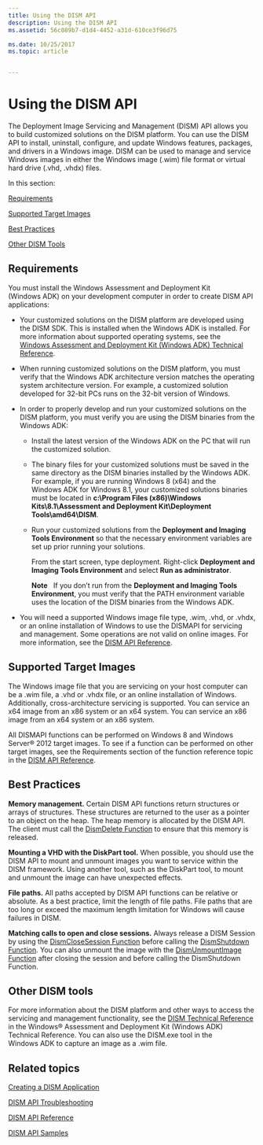 ```yaml
---
title: Using the DISM API
description: Using the DISM API
ms.assetid: 56c089b7-d1d4-4452-a31d-610ce3f96d75

ms.date: 10/25/2017
ms.topic: article


---
```


# Using the DISM API


The Deployment Image Servicing and Management (DISM) API allows you to build customized solutions on the DISM platform. You can use the DISM API to install, uninstall, configure, and update Windows features, packages, and drivers in a Windows image. DISM can be used to manage and service Windows images in either the Windows image (.wim) file format or virtual hard drive (.vhd, .vhdx) files.

In this section:

[Requirements](#bkmk-requirements)

[Supported Target Images](#bkmk-target)

[Best Practices](#bkmk-best)

[Other DISM Tools](#bkmk-other)

## <span id="BKMK_Requirements"></span><span id="bkmk_requirements"></span><span id="BKMK_REQUIREMENTS"></span>Requirements


You must install the Windows Assessment and Deployment Kit (Windows ADK) on your development computer in order to create DISM API applications:

-   Your customized solutions on the DISM platform are developed using the DISM SDK. This is installed when the Windows ADK is installed. For more information about supported operating systems, see the [Windows Assessment and Deployment Kit (Windows ADK) Technical Reference](http://go.microsoft.com/fwlink/p/?LinkId=206587).

-   When running customized solutions on the DISM platform, you must verify that the Windows ADK architecture version matches the operating system architecture version. For example, a customized solution developed for 32-bit PCs runs on the 32-bit version of Windows.

-   In order to properly develop and run your customized solutions on the DISM platform, you must verify you are using the DISM binaries from the Windows ADK:

    -   Install the latest version of the Windows ADK on the PC that will run the customized solution.

    -   The binary files for your customized solutions must be saved in the same directory as the DISM binaries installed by the Windows ADK. For example, if you are running Windows 8 (x64) and the Windows ADK for Windows 8.1, your customized solutions binaries must be located in **c:\\Program Files (x86)\\Windows Kits\\8.1\\Assessment and Deployment Kit\\Deployment Tools\\amd64\\DISM**.

    -   Run your customized solutions from the **Deployment and Imaging Tools Environment** so that the necessary environment variables are set up prior running your solutions.

        From the start screen, type deployment. Right-click **Deployment and Imaging Tools Environment** and select **Run as administrator**.

        **Note**  
        If you don’t run from the **Deployment and Imaging Tools Environment**, you must verify that the PATH environment variable uses the location of the DISM binaries from the Windows ADK.

         

-   You will need a supported Windows image file type, .wim, .vhd, or .vhdx, or an online installation of Windows to use the DISMAPI for servicing and management. Some operations are not valid on online images. For more information, see the [DISM API Reference](dism-api-reference.md).

## <span id="BKMK_Target"></span><span id="bkmk_target"></span><span id="BKMK_TARGET"></span>Supported Target Images


The Windows image file that you are servicing on your host computer can be a .wim file, a .vhd or .vhdx file, or an online installation of Windows. Additionally, cross-architecture servicing is supported. You can service an x64 image from an x86 system or an x64 system. You can service an x86 image from an x64 system or an x86 system.

All DISMAPI functions can be performed on Windows 8 and Windows Server® 2012 target images. To see if a function can be performed on other target images, see the Requirements section of the function reference topic in the [DISM API Reference](dism-api-reference.md).

## <span id="BKMK_Best"></span><span id="bkmk_best"></span><span id="BKMK_BEST"></span>Best Practices


**Memory management.** Certain DISM API functions return structures or arrays of structures. These structures are returned to the user as a pointer to an object on the heap. The heap memory is allocated by the DISM API. The client must call the [DismDelete Function](dismdelete-function.md) to ensure that this memory is released.

**Mounting a VHD with the DiskPart tool.** When possible, you should use the DISM API to mount and unmount images you want to service within the DISM framework. Using another tool, such as the DiskPart tool, to mount and unmount the image can have unexpected effects.

**File paths.** All paths accepted by DISM API functions can be relative or absolute. As a best practice, limit the length of file paths. File paths that are too long or exceed the maximum length limitation for Windows will cause failures in DISM.

**Matching calls to open and close sessions.** Always release a DISM Session by using the [DismCloseSession Function](dismclosesession-function.md) before calling the [DismShutdown Function](dismshutdown-function.md). You can also unmount the image with the [DismUnmountImage Function](dismunmountimage-function.md) after closing the session and before calling the DismShutdown Function.

## <span id="BKMK_Other"></span><span id="bkmk_other"></span><span id="BKMK_OTHER"></span>Other DISM tools


For more information about the DISM platform and other ways to access the servicing and management functionality, see the [DISM Technical Reference](http://go.microsoft.com/fwlink/?LinkId=200687) in the Windows® Assessment and Deployment Kit (Windows ADK) Technical Reference. You can also use the DISM.exe tool in the Windows ADK to capture an image as a .wim file.

## <span id="related_topics"></span>Related topics


[Creating a DISM Application](creating-a-dism-application.md)

[DISM API Troubleshooting](dism-api-troubleshooting.md)

[DISM API Reference](dism-api-reference.md)

[DISM API Samples](dism-api-samples.md)

 

 




